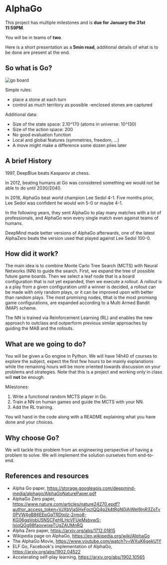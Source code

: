# AlphaGo

This project has multiple milestones and is **due for January the 31st 11:59PM**.

You will be in teams of **two**.

Here is a short presentation as a **5min read**, additional details of what is to be done are present at the end.

## So what is Go?

![go board](https://cdn.vox-cdn.com/thumbor/M2Oq9r-N4DM4TQEosAHTGzAtcIg=/0x0:2500x1667/1280x854/cdn.vox-cdn.com/uploads/chorus_image/image/49020255/akrales_160307_0970_a_0127.0.0.png)

Simple rules:

- place a stone at each turn
- control as much territory as possible
-enclosed stones are captured

Additional data:

- Size of the state space: 2.10^170 (atoms in universe: 10^130)
- Size of the action space: 200
- No good evaluation function
- Local and global features (symmetries, freedom, ...)
- A move might make a difference some dozen plies later

## A brief History

1997, DeepBlue beats Kasparov at chess.

In 2012, beating humans at Go was considered something we would not be able to do until 2030/2040.

In 2016, AlphaGo beat world champion Lee Sedol 4-1.
Five months prior, Lee Sedol was confident he would win 5-0 or maybe 4-1.

In the following years, they sent AlphaGo to play many matches with a lot of professionals, and AlphaGo won every single match even against teams of humans.

DeepMind made better versions of AlphaGo afterwards, one of the latest AlphaZero beats the version used that played against Lee Sedol 100-0.

## How did it work?

The main idea is to combine Monte Carlo Tree Search (MCTS) with Neural Networks (NN) to guide the search.
First, we expand the tree of possible future game boards.
Then we select a leaf node that is a board configuration that is not yet expanded, then we execute a *rollout*.
A *rollout* is a a play from a given configuration until a winner is decided, a rollout can be made with only random plays, or it can be improved upon with better than random plays.
The most promising nodes, tthat is the most promisng game configurations, are expanded according to a Multi Armed Bandit (MAP) scheme.

The NN is trained via Reinforcement Learning (RL) and enables the new approach to outclass and outperform previous similar approaches by guiding the MAB and the rollouts.

## What are we going to do?

You will be given a Go engine in Python.
We will have 14h40 of courses to explore the subject, expect the first few hours to be mainly explanations while the remaining hours will be more oriented towards discussion on your problems and strategies.
Note that this is a project and working only in class will **not** be enough.

Milestones:

1) Write a functional random MCTS player in Go.
2) Train a NN on human games and guide the MCTS with your NN.
3) Add the RL training.

You will hand in the code along with a README explaining what you have done and your choices.

## Why choose Go?

We will tackle this problem from an engineering perspective of having a problem to solve.
We will implement the solution ourselves from end-to-end.

## References and resources

- Alpha Go paper, <https://storage.googleapis.com/deepmind-media/alphago/AlphaGoNaturePaper.pdf>
- AlphaGo Zero paper, <https://www.nature.com/articles/nature24270.epdf?author_access_token=VJXbVjaSHxFoctQQ4p2k4tRgN0jAjWel9jnR3ZoTv0PVW4gB86EEpGqTRDtpIz-2rmo8-KG06gqVobU5NSCFeHILHcVFUeMsbvwS-lxjqQGg98faovwjxeTUgZAUMnRQ>
- Alpha Zero paper, <https://arxiv.org/abs/1712.01815>
- Wikipedia page on AlphaGo, <https://en.wikipedia.org/wiki/AlphaGo>
- The AlphaGo Movie, <https://www.youtube.com/watch?v=WXuK6gekU1Y>
- ELF Go, Facebook's implementation of AlphaGo, <https://arxiv.org/abs/1902.04522>
- Accelerating self-play learning, <https://arxiv.org/abs/1902.10565>